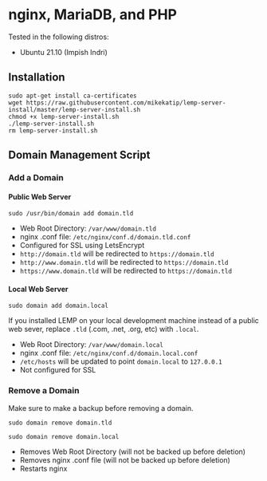 # nginx, MariaDB, and PHP

Tested in the following distros:
- Ubuntu 21.10 (Impish Indri)
 
## Installation

```
sudo apt-get install ca-certificates
wget https://raw.githubusercontent.com/mikekatip/lemp-server-install/master/lemp-server-install.sh
chmod +x lemp-server-install.sh
./lemp-server-install.sh
rm lemp-server-install.sh
```
## Domain Management Script

### Add a Domain

#### Public Web Server

```
sudo /usr/bin/domain add domain.tld
```

- Web Root Directory: `/var/www/domain.tld`
- nginx .conf file: `/etc/nginx/conf.d/domain.tld.conf`
- Configured for SSL using LetsEncrypt
- `http://domain.tld` will be redirected to `https://domain.tld`
- `http://www.domain.tld` will be redirected to `https://domain.tld`
- `https://www.domain.tld` will be redirected to `https://domain.tld`

#### Local Web Server

```
sudo domain add domain.local
```

If you installed LEMP on your local development machine instead of a public web sever, replace `.tld` (.com, .net, .org, etc) with `.local`. 

- Web Root Directory: `/var/www/domain.local`
- nginx .conf file: `/etc/nginx/conf.d/domain.local.conf`
- `/etc/hosts` will be updated to point `domain.local` to `127.0.0.1`
- Not configured for SSL

### Remove a Domain

Make sure to make a backup before removing a domain.

```
sudo domain remove domain.tld
```
```
sudo domain remove domain.local
```

- Removes Web Root Directory (will not be backed up before deletion)
- Removes nginx .conf file (will not be backed up before deletion)
- Restarts nginx
